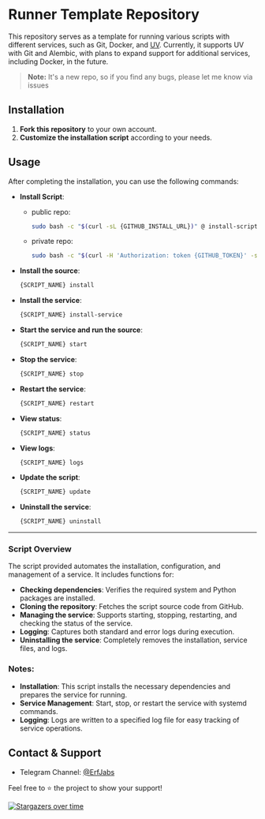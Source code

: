 # Runner Template Repository

This repository serves as a template for running various scripts with different services, such as Git, Docker, and [UV](https://docs.astral.sh/uv/). Currently, it supports UV with Git and Alembic, with plans to expand support for additional services, including Docker, in the future.

> **Note:** It's a new repo, so if you find any bugs, please let me know via issues


## Installation

1. **Fork this repository** to your own account.
2. **Customize the installation script** according to your needs.

## Usage

After completing the installation, you can use the following commands:

- **Install Script**:

  - public repo:
    ```bash
    sudo bash -c "$(curl -sL {GITHUB_INSTALL_URL})" @ install-script
    ```

  - private repo:
    ```bash
    sudo bash -c "$(curl -H 'Authorization: token {GITHUB_TOKEN}' -sL {GITHUB_INSTALL_URL})" @ install-script
    ```

- **Install the source**:
  ```bash
  {SCRIPT_NAME} install
  ```

- **Install the service**:
  ```bash
  {SCRIPT_NAME} install-service
  ```

- **Start the service and run the source**:
  ```bash
  {SCRIPT_NAME} start
  ```

- **Stop the service**:
  ```bash
  {SCRIPT_NAME} stop
  ```

- **Restart the service**:
  ```bash
  {SCRIPT_NAME} restart
  ```

- **View status**:
  ```bash
  {SCRIPT_NAME} status
  ```

- **View logs**:
  ```bash
  {SCRIPT_NAME} logs
  ```

- **Update the script**:
  ```bash
  {SCRIPT_NAME} update
  ```

- **Uninstall the service**:
  ```bash
  {SCRIPT_NAME} uninstall
  ```

---

### Script Overview

The script provided automates the installation, configuration, and management of a service. It includes functions for:

- **Checking dependencies**: Verifies the required system and Python packages are installed.
- **Cloning the repository**: Fetches the script source code from GitHub.
- **Managing the service**: Supports starting, stopping, restarting, and checking the status of the service.
- **Logging**: Captures both standard and error logs during execution.
- **Uninstalling the service**: Completely removes the installation, service files, and logs.


### Notes:
- **Installation**: This script installs the necessary dependencies and prepares the service for running.
- **Service Management**: Start, stop, or restart the service with systemd commands.
- **Logging**: Logs are written to a specified log file for easy tracking of service operations.


## Contact & Support

- Telegram Channel: [@ErfJabs](https://t.me/ErfJabs)

Feel free to ⭐ the project to show your support!

[![Stargazers over time](https://starchart.cc/erfjab/runner.svg?variant=adaptive)](https://starchart.cc/erfjab/runner)